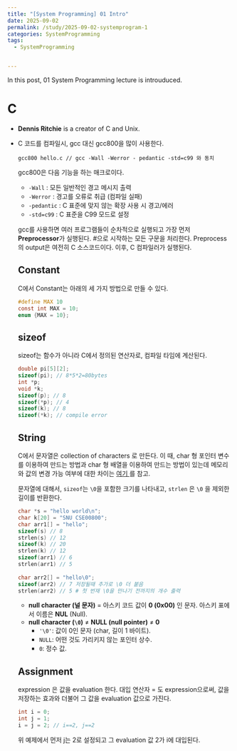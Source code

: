 ```yaml
---
title: "[System Programming] 01 Intro"
date: 2025-09-02
permalink: /study/2025-09-02-systemprogram-1
categories: SystemProgramming
tags: 
  - SystemProgramming


---
```


In this post, 01 System Programming lecture is introuduced. 



# C

- **Dennis Ritchie** is a creator of C and Unix.

- C 코드를 컴파일시, gcc 대신 gcc800을 많이 사용한다.

  ```shell
  gcc800 hello.c // gcc -Wall -Werror - pedantic -std=c99 와 동치
  ```

  gcc800은 다음 기능을 하는 매크로이다.

  - `-Wall` : 모든 일반적인 경고 메시지 출력
  - `-Werror` : 경고를 오류로 취급 (컴파일 실패)
  - `-pedantic` : C 표준에 맞지 않는 확장 사용 시 경고/에러
  - `-std=c99` : C 표준을 C99 모드로 설정

  gcc를 사용하면 여러 프로그램들이 순차적으로 실행되고 가장 먼저 **Preprocessor**가 실행된다. #으로 시작하는 모든 구문을 처리한다. Preprocess의 output은 여전히 C 소스코드이다. 이후, C 컴파일러가 실행된다. 

  
  
  ## Constant
  
  C에서 Constant는 아래의 세 가지 방법으로 만들 수 있다. 
  
  ```c
  #define MAX 10
  const int MAX = 10;
  enum {MAX = 10};
  ```
  
  
  
  ## sizeof
  
  sizeof는 함수가 아니라 C에서 정의된 연산자로, 컴파일 타임에 계산된다.
  
  ```c
  double pi[5][2];
  sizeof(pi); // 8*5*2=80bytes
  int *p;
  void *k;
  sizeof(p); // 8
  sizeof(*p); // 4
  sizeof(k); // 8
  sizeof(*k); // compile error
  ```
  
  
  
  ## String
  
  C에서 문자열은 collection of characters 로 만든다. 이 때, char 형 포인터 변수를 이용하여 만드는 방법과 char 형 배열을 이용하여 만드는 방법이 있는데 메모리와 값의 변경 가능 여부에 대한 차이는 <a href="https://arcstone09.github.io/study/2025-09-03-java-5"> 여기 </a>를 참고.
  
  문자열에 대해서, `sizeof`는 `\0`을 포함한 크기를 나타내고, `strlen` 은 `\0` 을 제외한 길이를 반환한다.
  
  ```c
  char *s = "hello world\n";
  char k[20] = "SNU CSE00800";
  char arr1[] = "hello"; 
  sizeof(s) // 8
  strlen(s) // 12
  sizeof(k) // 20
  strlen(k) // 12
  sizeof(arr1) // 6
  strlen(arr1) // 5
    
  char arr2[] = "hello\0"; 
  sizeof(arr2) // 7 저장될때 추가로 \0 더 붙음
  strlen(arr2) // 5 # 첫 번재 \0을 만나기 전까지의 개수 출력
  ```
  
  - **null character (널 문자)** = 아스키 코드 값이 **0 (0x00)** 인 문자. 아스키 표에서 이름은 **NUL** (Null).
  - **null character (`\0`)** ≠ **NULL (null pointer)** ≠ **0**
    - `'\0'`: 값이 0인 문자 (char, 길이 1 바이트).
    - `NULL`: 어떤 것도 가리키지 않는 포인터 상수.
    - `0`: 정수 값.
  
  ## Assignment
  
  expression 은 값을 evaluation 한다. 대입 연산자 = 도 expression으로써, 값을 저장하는 효과와 더불어 그 값을 evaluation 값으로 가진다. 
  
  ```c
  int i = 0;
  int j = 1;
  i = j = 2; // i==2, j==2
  ```
  
  위 예제에서 먼저 j는 2로 설정되고 그 evaluation 값 2가 i에 대입된다\.
  
  
